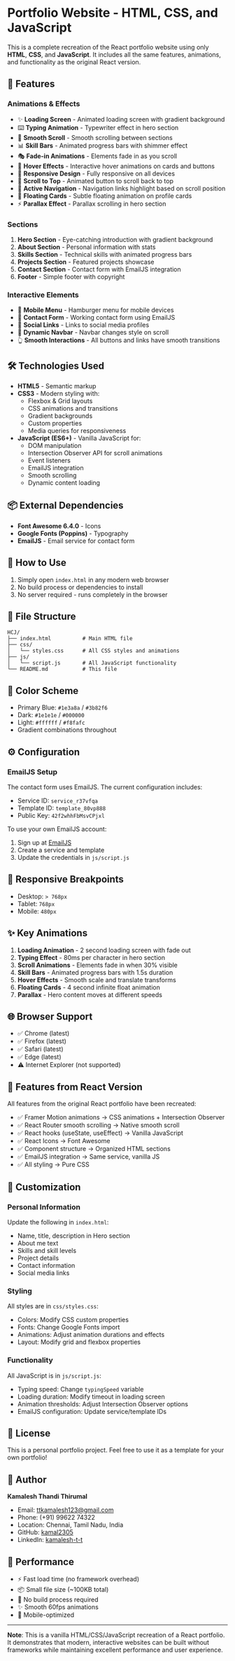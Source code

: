 # Portfolio Website - HTML, CSS, and JavaScript

This is a complete recreation of the React portfolio website using only **HTML**, **CSS**, and **JavaScript**. It includes all the same features, animations, and functionality as the original React version.

## 🌟 Features

### Animations & Effects
- ✨ **Loading Screen** - Animated loading screen with gradient background
- ⌨️ **Typing Animation** - Typewriter effect in hero section
- 🎨 **Smooth Scroll** - Smooth scrolling between sections
- 📊 **Skill Bars** - Animated progress bars with shimmer effect
- 🎭 **Fade-in Animations** - Elements fade in as you scroll
- 🔄 **Hover Effects** - Interactive hover animations on cards and buttons
- 📱 **Responsive Design** - Fully responsive on all devices
- 🚀 **Scroll to Top** - Animated button to scroll back to top
- 🎯 **Active Navigation** - Navigation links highlight based on scroll position
- 💫 **Floating Cards** - Subtle floating animation on profile cards
- ⚡ **Parallax Effect** - Parallax scrolling in hero section

### Sections
1. **Hero Section** - Eye-catching introduction with gradient background
2. **About Section** - Personal information with stats
3. **Skills Section** - Technical skills with animated progress bars
4. **Projects Section** - Featured projects showcase
5. **Contact Section** - Contact form with EmailJS integration
6. **Footer** - Simple footer with copyright

### Interactive Elements
- 📱 **Mobile Menu** - Hamburger menu for mobile devices
- 📧 **Contact Form** - Working contact form using EmailJS
- 🔗 **Social Links** - Links to social media profiles
- 🎨 **Dynamic Navbar** - Navbar changes style on scroll
- 👆 **Smooth Interactions** - All buttons and links have smooth transitions

## 🛠️ Technologies Used

- **HTML5** - Semantic markup
- **CSS3** - Modern styling with:
  - Flexbox & Grid layouts
  - CSS animations and transitions
  - Gradient backgrounds
  - Custom properties
  - Media queries for responsiveness
- **JavaScript (ES6+)** - Vanilla JavaScript for:
  - DOM manipulation
  - Intersection Observer API for scroll animations
  - Event listeners
  - EmailJS integration
  - Smooth scrolling
  - Dynamic content loading

## 📦 External Dependencies

- **Font Awesome 6.4.0** - Icons
- **Google Fonts (Poppins)** - Typography
- **EmailJS** - Email service for contact form

## 🚀 How to Use

1. Simply open `index.html` in any modern web browser
2. No build process or dependencies to install
3. No server required - runs completely in the browser

## 📁 File Structure

```
HCJ/
├── index.html          # Main HTML file
├── css/
│   └── styles.css      # All CSS styles and animations
├── js/
│   └── script.js       # All JavaScript functionality
└── README.md           # This file
```

## 🎨 Color Scheme

- Primary Blue: `#1e3a8a` / `#3b82f6`
- Dark: `#1e1e1e` / `#000000`
- Light: `#ffffff` / `#f8fafc`
- Gradient combinations throughout

## ⚙️ Configuration

### EmailJS Setup
The contact form uses EmailJS. The current configuration includes:
- Service ID: `service_r37vfqa`
- Template ID: `template_80vp888`
- Public Key: `42f2whhFbMsvCPjxl`

To use your own EmailJS account:
1. Sign up at [EmailJS](https://www.emailjs.com/)
2. Create a service and template
3. Update the credentials in `js/script.js`

## 📱 Responsive Breakpoints

- Desktop: `> 768px`
- Tablet: `768px`
- Mobile: `480px`

## ✨ Key Animations

1. **Loading Animation** - 2 second loading screen with fade out
2. **Typing Effect** - 80ms per character in hero section
3. **Scroll Animations** - Elements fade in when 30% visible
4. **Skill Bars** - Animated progress bars with 1.5s duration
5. **Hover Effects** - Smooth scale and translate transforms
6. **Floating Cards** - 4 second infinite float animation
7. **Parallax** - Hero content moves at different speeds

## 🌐 Browser Support

- ✅ Chrome (latest)
- ✅ Firefox (latest)
- ✅ Safari (latest)
- ✅ Edge (latest)
- ⚠️ Internet Explorer (not supported)

## 📝 Features from React Version

All features from the original React portfolio have been recreated:
- ✅ Framer Motion animations → CSS animations + Intersection Observer
- ✅ React Router smooth scrolling → Native smooth scroll
- ✅ React hooks (useState, useEffect) → Vanilla JavaScript
- ✅ React Icons → Font Awesome
- ✅ Component structure → Organized HTML sections
- ✅ EmailJS integration → Same service, vanilla JS
- ✅ All styling → Pure CSS

## 🔧 Customization

### Personal Information
Update the following in `index.html`:
- Name, title, description in Hero section
- About me text
- Skills and skill levels
- Project details
- Contact information
- Social media links

### Styling
All styles are in `css/styles.css`:
- Colors: Modify CSS custom properties
- Fonts: Change Google Fonts import
- Animations: Adjust animation durations and effects
- Layout: Modify grid and flexbox properties

### Functionality
All JavaScript is in `js/script.js`:
- Typing speed: Change `typingSpeed` variable
- Loading duration: Modify timeout in loading screen
- Animation thresholds: Adjust Intersection Observer options
- EmailJS configuration: Update service/template IDs

## 📄 License

This is a personal portfolio project. Feel free to use it as a template for your own portfolio!

## 👤 Author

**Kamalesh Thandi Thirumal**
- Email: ttkamalesh123@gmail.com
- Phone: (+91) 99622 74322
- Location: Chennai, Tamil Nadu, India
- GitHub: [kamal2305](https://github.com/kamal2305)
- LinkedIn: [kamalesh-t-t](https://www.linkedin.com/in/kamalesh-t-t/)

## 🎯 Performance

- ⚡ Fast load time (no framework overhead)
- 📦 Small file size (~100KB total)
- 🚀 No build process required
- ✨ Smooth 60fps animations
- 📱 Mobile-optimized

---

**Note**: This is a vanilla HTML/CSS/JavaScript recreation of a React portfolio. It demonstrates that modern, interactive websites can be built without frameworks while maintaining excellent performance and user experience.

